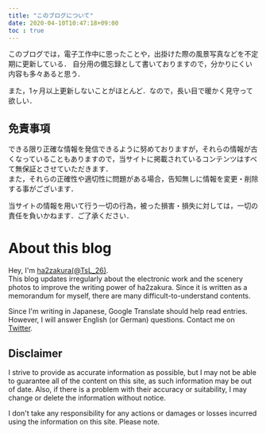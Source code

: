 ```yaml
---
title: "このブログについて"
date: 2020-04-10T10:47:18+09:00
toc : true
---
```


このブログでは，電子工作中に思ったことや，出掛けた際の風景写真などを不定期に更新している．
自分用の備忘録として書いておりますので，分かりにくい内容も多々あると思う．  

また，1ヶ月以上更新しないことがほとんど．なので，長い目で暖かく見守って欲しい．

## 免責事項

できる限り正確な情報を発信できるように努めておりますが，それらの情報が古くなっていることもありますので，当サイトに掲載されているコンテンツはすべて無保証とさせていただきます．  
また，それらの正確性や適切性に問題がある場合，告知無しに情報を変更・削除する事がございます．

当サイトの情報を用いて行う一切の行為，被った損害・損失に対しては，一切の責任を負いかねます．ご了承ください．


# About this blog

Hey, I'm [ha2zakura(@TsL_26)](https://twitter.com/TsL_26).  
This blog updates irregularly about the electronic work and the scenery photos to improve the writing power of ha2zakura. 
Since it is written as a memorandum for myself, there are many difficult-to-understand contents.

Since I'm writing in Japanese, Google Translate should help read entries. 
However, I will answer English (or German) questions. Contact me on [Twitter](https://twitter.com/TsL_26).

## Disclaimer

I strive to provide as accurate information as possible, but I may not be able to guarantee all of the content on this site, as such information may be out of date.
Also, if there is a problem with their accuracy or suitability, I may change or delete the information without notice.

I don't take any responsibility for any actions or damages or losses incurred using the information on this site. Please note.
